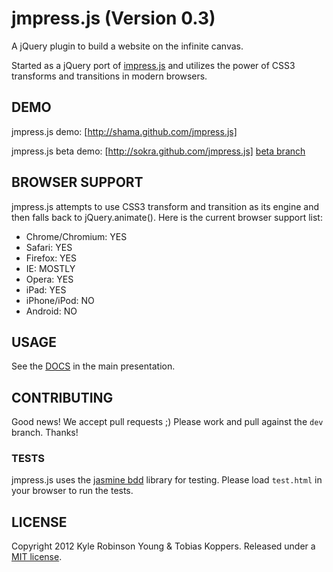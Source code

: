 # jmpress.js (Version 0.3)

A jQuery plugin to build a website on the infinite canvas.

Started as a jQuery port of [impress.js](https://github.com/bartaz/impress.js)
and utilizes the power of CSS3 transforms and transitions in modern browsers.

## DEMO

jmpress.js demo: [http://shama.github.com/jmpress.js]

jmpress.js beta demo: [http://sokra.github.com/jmpress.js] [beta branch](https://github.com/shama/jmpress.js/tree/beta)

## BROWSER SUPPORT

jmpress.js attempts to use CSS3 transform and transition as its engine and then
falls back to jQuery.animate(). Here is the current browser support list:

* Chrome/Chromium: YES
* Safari: YES
* Firefox: YES
* IE: MOSTLY
* Opera: YES
* iPad: YES
* iPhone/iPod: NO
* Android: NO

## USAGE

See the [DOCS](http://shama.github.com/jmpress.js/#/docs-start) in the main presentation.

## CONTRIBUTING

Good news! We accept pull requests ;) Please work and pull against the `dev`
branch. Thanks!

### TESTS

jmpress.js uses the [jasmine bdd](https://jasmine.github.io/) library
for testing. Please load `test.html` in your browser to run the tests.

## LICENSE

Copyright 2012 Kyle Robinson Young & Tobias Koppers. Released under a
[MIT license](http://www.opensource.org/licenses/mit-license.php).
